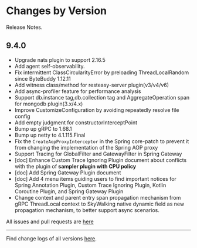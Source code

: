 Changes by Version
==================
Release Notes.

9.4.0
------------------

* Upgrade nats plugin to support 2.16.5
* Add agent self-observability.
* Fix intermittent ClassCircularityError by preloading ThreadLocalRandom since ByteBuddy 1.12.11
* Add witness class/method for resteasy-server plugin(v3/v4/v6)
* Add async-profiler feature for performance analysis
* Support db.instance tag,db.collection tag and AggregateOperation span for mongodb plugin(3.x/4.x)
* Improve CustomizeConfiguration by avoiding repeatedly resolve file config
* Add empty judgment for constructorInterceptPoint
* Bump up gRPC to 1.68.1
* Bump up netty to 4.1.115.Final
* Fix the `CreateAopProxyInterceptor` in the Spring core-patch to prevent it from changing the implementation of the
  Spring AOP proxy
* Support Tracing for GlobalFilter and GatewayFilter in Spring Gateway
* [doc] Enhance Custom Trace Ignoring Plugin document about conflicts with the plugin of **sampler plugin with CPU
  policy**
* [doc] Add Spring Gateway Plugin document
* [doc] Add 4 menu items guiding users to find important notices for Spring Annotation Plugin, Custom Trace Ignoring
  Plugin, Kotlin Coroutine Plugin, and Spring Gateway Plugin
* Change context and parent entry span propagation mechanism from gRPC ThreadLocal context to SkyWalking native dynamic
  field as new propagation mechanism, to better support async scenarios. 

All issues and pull requests are [here](https://github.com/apache/skywalking/milestone/222?closed=1)

------------------
Find change logs of all versions [here](changes).
